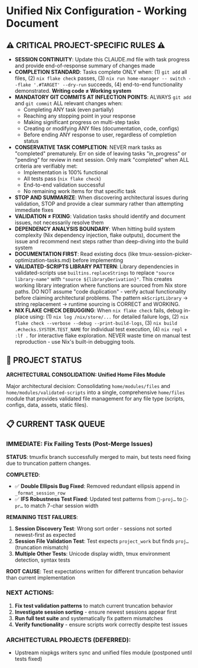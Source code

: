 # Unified Nix Configuration - Working Document

## ⚠️ CRITICAL PROJECT-SPECIFIC RULES ⚠️ 
- **SESSION CONTINUITY**: Update this CLAUDE.md file with task progress and provide end-of-response summary of changes made
- **COMPLETION STANDARD**: Tasks complete ONLY when: (1) `git add` all files, (2) `nix flake check` passes, (3) `nix run home-manager -- switch --flake '.#TARGET' --dry-run` succeeds, (4) end-to-end functionality demonstrated. **Writing code ≠ Working system**
- **MANDATORY GIT COMMITS AT INFLECTION POINTS**: ALWAYS `git add` and `git commit` ALL relevant changes when:
  - Completing ANY task (even partially)
  - Reaching any stopping point in your response
  - Making significant progress on multi-step tasks
  - Creating or modifying ANY files (documentation, code, configs)
  - Before ending ANY response to user, regardless of completion status
- **CONSERVATIVE TASK COMPLETION**: NEVER mark tasks as "completed" prematurely. Err on side of leaving tasks "in_progress" or "pending" for review in next session. Only mark "completed" when ALL criteria are verifiably met:
  - Implementation is 100% functional
  - All tests pass (`nix flake check`)
  - End-to-end validation successful
  - No remaining work items for that specific task
- **STOP AND SUMMARIZE**: When discovering architectural issues during validation, STOP and provide a clear summary rather than attempting immediate fixes
- **VALIDATION ≠ FIXING**: Validation tasks should identify and document issues, not necessarily resolve them  
- **DEPENDENCY ANALYSIS BOUNDARY**: When hitting build system complexity (Nix dependency injection, flake outputs), document the issue and recommend next steps rather than deep-diving into the build system
- **DOCUMENTATION FIRST**: Read existing docs (like tmux-session-picker-optimization-tasks.md) before implementing
- **VALIDATED-SCRIPTS LIBRARY PATTERN**: Library dependencies in validated-scripts use `builtins.replaceStrings` to replace `"source library-name"` with `"source ${libraryDerivation}"`. This creates working library integration where functions are sourced from Nix store paths. DO NOT assume "code duplication" - verify actual functionality before claiming architectural problems. The pattern `mkScriptLibrary` → string replacement → runtime sourcing is CORRECT and WORKING.
- **NIX FLAKE CHECK DEBUGGING**: When `nix flake check` fails, debug in-place using: (1) `nix log /nix/store/...` for detailed failure logs, (2) `nix flake check --verbose --debug --print-build-logs`, (3) `nix build .#checks.SYSTEM.TEST_NAME` for individual test execution, (4) `nix repl` + `:lf .` for interactive flake exploration. NEVER waste time on manual test reproduction - use Nix's built-in debugging tools.

## 🤖 PROJECT STATUS

**ARCHITECTURAL CONSOLIDATION: Unified Home Files Module**

Major architectural decision: Consolidating `home/modules/files` and `home/modules/validated-scripts` into a single, comprehensive `home/files` module that provides validated file management for any file type (scripts, configs, data, assets, static files).

## 📋 CURRENT TASK QUEUE

### IMMEDIATE: Fix Failing Tests (Post-Merge Issues)

**STATUS**: tmuxfix branch successfully merged to main, but tests need fixing due to truncation pattern changes.

**COMPLETED**:
- ✅ **Double Ellipsis Bug Fixed**: Removed redundant ellipsis append in `_format_session_row` 
- ✅ **IFS Robustness Test Fixed**: Updated test patterns from `📁-proj…` to `📁-pr…` to match 7-char session width

**REMAINING TEST FAILURES**:
1. **Session Discovery Test**: Wrong sort order - sessions not sorted newest-first as expected
2. **Session File Validation Test**: Test expects `project_work` but finds `proj…` (truncation mismatch)
3. **Multiple Other Tests**: Unicode display width, tmux environment detection, syntax tests

**ROOT CAUSE**: Test expectations written for different truncation behavior than current implementation

### NEXT ACTIONS:
1. **Fix test validation patterns** to match current truncation behavior
2. **Investigate session sorting** - ensure newest sessions appear first  
3. **Run full test suite** and systematically fix pattern mismatches
4. **Verify functionality** - ensure scripts work correctly despite test issues

### ARCHITECTURAL PROJECTS (DEFERRED):
- Upstream nixpkgs writers sync and unified files module (postponed until tests fixed)